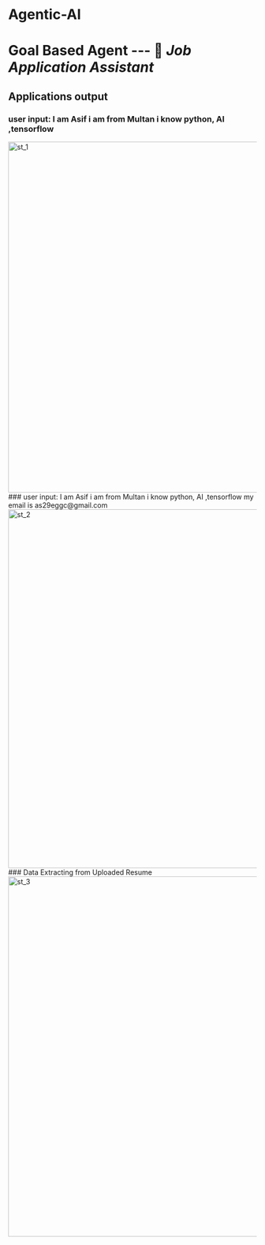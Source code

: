 # Agentic-AI

# Goal Based Agent --- 🎯 ***Job Application Assistant***
## Applications output
### user input: I am Asif i am from Multan i know python, AI ,tensorflow
<img width="1191" height="711" alt="st_1" src="https://github.com/user-attachments/assets/395d814c-cd97-4cec-9e34-327d3c768e79" />
### user input: I am Asif i am from Multan i know python, AI ,tensorflow my email is as29eggc@gmail.com
<img width="1320" height="727" alt="st_2" src="https://github.com/user-attachments/assets/be70f2dd-3b5f-4ce0-ba71-f65e2ee3ee1c" />
### Data Extracting from Uploaded Resume
<img width="1269" height="730" alt="st_3" src="https://github.com/user-attachments/assets/fb5778ee-df45-41b6-8072-519579096b16" />



